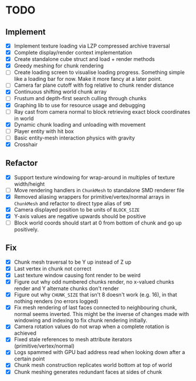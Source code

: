 # TODO

## Implement

* [x] Implement texture loading via LZP compressed archive traversal
* [x] Complete display/render context implementation
* [x] Create standalone cube struct and load + render methods
* [x] Greedy meshing for chunk rendering
* [ ] Create loading screen to visualise loading progress. Something simple like a loading bar for now. Make it more
  fancy at a later point.
* [ ] Camera far plane cutoff with fog relative to chunk render distance
* [x] Continuous shifting world chunk array
* [ ] Frustum and depth-first search culling through chunks
* [x] Graphing lib to use for resource usage and debugging
* [ ] Ray cast from camera normal to block retrieving exact block coordinates in world
* [x] Dynamic chunk loading and unloading with movement
* [ ] Player entity with hit box
* [ ] Basic entity-mesh interaction physics with gravity
* [x] Crosshair

## Refactor

* [x] Support texture windowing for wrap-around in multiples of texture width/height
* [ ] Move rendering handlers in `ChunkMesh` to standalone SMD renderer file
* [x] Removed aliasing wrappers for primitive/vertex/normal arrays in `ChunkMesh` and
      refactor to direct type alias of `SMD`
* [x] Camera displayed position to be units of `BLOCK_SIZE`
* [x] Y-axis values are negative upwards should be positive
* [ ] Block world coords should start at 0 from bottom of chunk and go up positively.

## Fix

* [x] Chunk mesh traversal to be Y up instead of Z up
* [x] Last vertex in chunk not correct
* [x] Last texture window causing font render to be weird
* [x] Figure out why odd numbered chunks render, no x-valued chunks render and Y alternate chunks don't render
* [x] Figure out why `CHUNK_SIZE` that isn't 8 doesn't work (e.g. 16), in that nothing renders (no errors logged)
* [x] Fix mesh rendering of last faces connected to neighbouring chunk, normal seems inverted. 
      This might be the inverse of changes made with windowing and indexing to fix chunk rendering initially.
* [x] Camera rotation values do not wrap when a complete rotation is achieved
* [x] Fixed stale references to mesh attribute iterators (primitive/vertex/normal)
* [x] Logs spammed with GPU bad address read when looking down after a certain point
* [x] Chunk mesh construction replicates world bottom at top of world 
* [x] Chunk meshing generates redundant faces at sides of chunk